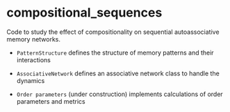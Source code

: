 # compositional_sequences

Code to study the effect of compositionality on sequential autoassociative memory networks.

- `PatternStructure` defines the structure of memory patterns and their interactions

- `AssociativeNetwork` defines an associative network class to handle the dynamics

- `Order parameters` (under construction) implements calculations of order parameters and metrics